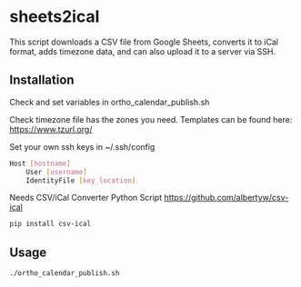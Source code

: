 # sheets2ical
This script downloads a CSV file from Google Sheets, converts it to iCal format, adds timezone data, and can also upload it to a server via SSH.

## Installation
Check and set variables in ortho_calendar_publish.sh  
  
Check timezone file has the zones you need. Templates can be found here: https://www.tzurl.org/  


Set your own ssh keys in ~/.ssh/config
```bash
Host [hostname]
    User [username]
    IdentityFile [key_location]
```

Needs CSV/iCal Converter Python Script
    https://github.com/albertyw/csv-ical
```bash
pip install csv-ical
```

## Usage
```bash
./ortho_calendar_publish.sh
```
